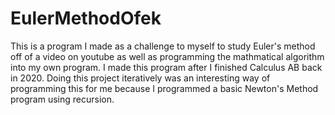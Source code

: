 # EulerMethodOfek
This is a program I made as a challenge to myself to study Euler's method off of a video on youtube as well as programming the mathmatical algorithm into my own program. 
I made this program after I finished Calculus AB back in 2020. Doing this project iteratively was an interesting way of programming this for me because I programmed a basic 
Newton's Method program using recursion.
